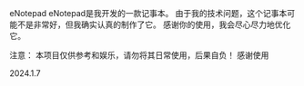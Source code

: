eNotepad
eNotepad是我开发的一款记事本。
由于我的技术问题，这个记事本可能不是非常好，但我确实认真的制作了它。
感谢你的使用，我会尽心尽力地优化它。

注意：
本项目仅供参考和娱乐，请勿将其日常使用，后果自负！
感谢使用

2024.1.7

